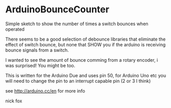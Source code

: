 ArduinoBounceCounter
====================

Simple sketch to show the number of times a switch bounces when operated

There seems to be a good selection of debounce libraries that eliminate the 
effect of switch bounce, but none that SHOW you if the arduino is receiving
bounce signals from a switch.

I wanted to see the amount of bounce comming from a rotary encoder, i was surprised!
You might be too.

This is written for the Arduino Due and uses pin 50, for Arduino Uno etc 
you will need to change the pin to an interrupt capable pin (2 or 3 I think)

see http://arduino.cc/en for more info

nick fox

